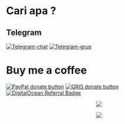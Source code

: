 # Cari apa ?
## Telegram
[![Telegram-chat](https://img.shields.io/badge/Chat-Telegram-blue)](https://t.me/emmkash/)
[![Telegram-grup](https://img.shields.io/badge/Grup-Telegram-blue)](https://t.me/emmkashtech2)

# Buy me a coffee
[![PayPal donate button](https://img.shields.io/badge/Donate-PayPal-blue)](https://paypal.me/givpn11)
[![QRIS donate button](https://img.shields.io/badge/Donate-QRIS-red)](https://raw.githubusercontent.com/givpn/AutoScriptXray/master/image/qris-givpn.jpg)
<a href="https://www.digitalocean.com/?refcode=8a474003bf18&utm_campaign=Referral_Invite&utm_medium=Referral_Program&utm_source=badge"><img src="https://web-platforms.sfo2.cdn.digitaloceanspaces.com/WWW/Badge%201.svg" alt="DigitalOcean Referral Badge" /></a>

<p align="center">
<a href="https://opensource.org/licenses/MIT"> <img src="https://img.shields.io/badge/License-MIT-blue.svg" style="max-width:200%;">
<p align="center">
  <a><img src="https://img.shields.io/badge/kashy254-sshnew%202023-blue" style="max-width:200%;">
  